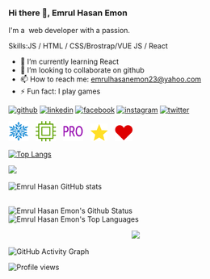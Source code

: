 ### Hi there 👋, Emrul Hasan Emon


I'm a  web developer with a passion.

Skills:JS / HTML / CSS/Brostrap/VUE JS / React

 
- 🌱 I’m currently learning React 
- 👯 I’m looking to collaborate on github 
- 📫 How to reach me: emrulhasanemon23@yahoo.com 
- ⚡ Fun fact: I play games 


[<img src='https://cdn.jsdelivr.net/npm/simple-icons@3.0.1/icons/github.svg' alt='github' height='40'>](https://github.com/Emrul-Hasan)  [<img src='https://cdn.jsdelivr.net/npm/simple-icons@3.0.1/icons/linkedin.svg' alt='linkedin' height='40'>](https://www.linkedin.com/in/https://www.linkedin.com/in/imrul-hasan-5a5393236//)  [<img src='https://cdn.jsdelivr.net/npm/simple-icons@3.0.1/icons/facebook.svg' alt='facebook' height='40'>](https://www.facebook.com/https://www.facebook.com/emrulhasan.emon.7965/)  [<img src='https://cdn.jsdelivr.net/npm/simple-icons@3.0.1/icons/instagram.svg' alt='instagram' height='40'>](https://www.instagram.com/https://www.instagram.com/emrul_hasan_emon_0923//)  [<img src='https://cdn.jsdelivr.net/npm/simple-icons@3.0.1/icons/twitter.svg' alt='twitter' height='40'>](https://twitter.com/@ImrulHa00797948)  

<a href='https://archiveprogram.github.com/'><img src='https://raw.githubusercontent.com/acervenky/animated-github-badges/master/assets/acbadge.gif' width='40' height='40'></a> <a href='https://docs.github.com/en/developers'><img src='https://raw.githubusercontent.com/acervenky/animated-github-badges/master/assets/devbadge.gif' width='40' height='40'></a> <a href='https://github.com/pricing'><img src='https://raw.githubusercontent.com/acervenky/animated-github-badges/master/assets/pro.gif' width='40' height='40'></a> <a href='https://stars.github.com/'><img src='https://raw.githubusercontent.com/acervenky/animated-github-badges/master/assets/starbadge.gif' width='35' height='35'></a> <a href='https://docs.github.com/en/github/supporting-the-open-source-community-with-github-sponsors'><img src='https://raw.githubusercontent.com/acervenky/animated-github-badges/master/assets/sponsorbadge.gif' width='35' height='35'></a> 


[![Top Langs](https://github-readme-stats.vercel.app/api/top-langs/?username=Emrul-Hasan&layout=compact$&theme=react$hide_border=true&bg_color=0D1117)](https://github.com/anuraghazra/github-readme-stats)

<p aligin="center">

<img src=" (https://github-readme-stats.vercel.app/api?username=Emrul-Hasan&theme=tokyonight&show_icons=true&background=060A0CD0)"/>
</p>

![Emrul Hasan GitHub stats](https://github-readme-stats.vercel.app/api?username=Emrul-Hasan&theme=tokyonight&show_icons=true&hide_border=true&background=060A0CD0)



 <br/>
    <img alt="Emrul Hasan Emon's Github Status" src="https://github-readme-stats.vercel.app/api?username=Emrul-Hasan&show_icons=true&count_private=true&theme=react&hide_border=true&bg_color=0D1117" />
  <img alt="Emrul Hasan Emon's Top Languages" src="https://github-readme-stats.vercel.app/api/top-langs/?username=Emrul-Hasan&langs_count=8&count_private=true&layout=compact&theme=react&hide_border=true&bg_color=0D1117" />
  <br/>



<p align="center">
  <img src="https://github-readme-streak-stats.herokuapp.com/?user=Emrul-Hasan&theme=black-ice&hide_border=true&stroke=0000&background=060A0CD0"/>
</p>

![GitHub Activity Graph](https://activity-graph.herokuapp.com/graph?username=Emrul-Hasan)  



![Profile views](https://gpvc.arturio.dev/Emrul-Hasan)  
